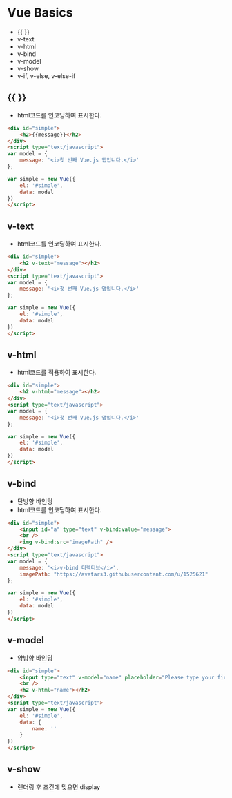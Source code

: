 # Vue Basics
* {{ }}
* v-text
* v-html
* v-bind
* v-model
* v-show
* v-if, v-else, v-else-if

## {{ }}
* html코드를 인코딩하여 표시한다.
```html
<div id="simple">
    <h2>{{message}}</h2>
</div>
<script type="text/javascript">
var model = {
    message: '<i>첫 번째 Vue.js 앱입니다.</i>'
};

var simple = new Vue({
    el: '#simple',
    data: model
})
</script>
```

## v-text
* html코드를 인코딩하여 표시한다.
```html
<div id="simple">
    <h2 v-text="message"></h2>
</div>
<script type="text/javascript">
var model = {
    message: '<i>첫 번째 Vue.js 앱입니다.</i>'
};

var simple = new Vue({
    el: '#simple',
    data: model
})
</script>
```

## v-html
* html코드를 적용하여 표시한다.
```html
<div id="simple">
    <h2 v-html="message"></h2>
</div>
<script type="text/javascript">
var model = {
    message: '<i>첫 번째 Vue.js 앱입니다.</i>'
};

var simple = new Vue({
    el: '#simple',
    data: model
})
</script>
```

## v-bind
* 단방향 바인딩
* html코드를 인코딩하여 표시한다.
```html
<div id="simple">
    <input id="a" type="text" v-bind:value="message">
    <br />
    <img v-bind:src="imagePath" />
</div>
<script type="text/javascript">
var model = {
    message: '<i>v-bind 디렉티브</i>',
    imagePath: "https://avatars3.githubusercontent.com/u/1525621"
};

var simple = new Vue({
    el: '#simple',
    data: model
})
</script>
```

## v-model
* 양방향 바인딩
```html
<div id="simple">
    <input type="text" v-model="name" placeholder="Please type your first name">
    <br />
    <h2 v-html="name"></h2>
</div>
<script type="text/javascript">
var simple = new Vue({
    el: '#simple',
    data: {
        name: ''
    }
})
</script>
```

## v-show
* 렌더링 후 조건에 맞으면 display
```html

```